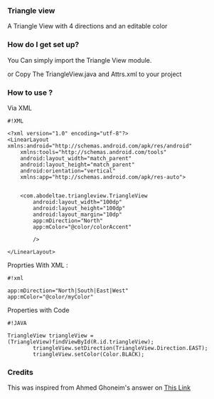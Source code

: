 
### Triangle view  ###
A Triangle View with 4 directions and an editable color 

### How do I get set up? ###

You Can simply import the Triangle View module.

or Copy The TriangleView.java and Attrs.xml to your project 

### How to use ? ###
Via XML 

```
#!XML

<?xml version="1.0" encoding="utf-8"?>
<LinearLayout xmlns:android="http://schemas.android.com/apk/res/android"
    xmlns:tools="http://schemas.android.com/tools"
    android:layout_width="match_parent"
    android:layout_height="match_parent"
    android:orientation="vertical"
    xmlns:app="http://schemas.android.com/apk/res-auto">


    <com.abodeltae.triangleview.TriangleView
        android:layout_width="100dp"
        android:layout_height="100dp"
        android:layout_margin="10dp"
        app:mDirection="North"
        app:mColor="@color/colorAccent"
        
        />

</LinearLayout>
```
Proprties With XML : 

```
#!xml

app:mDirection="North|South|East|West"
app:mColor="@color/myColor"
```

Properties with Code

```
#!JAVA

TriangleView triangleView =(TriangleView)findViewById(R.id.triangleView);
        triangleView.setDirection(TriangleView.Direction.EAST);
        triangleView.setColor(Color.BLACK);
```




### Credits  ###
This was inspired from Ahmed Ghoneim's answer on [This Link](http://stackoverflow.com/a/18191340/4649740) 